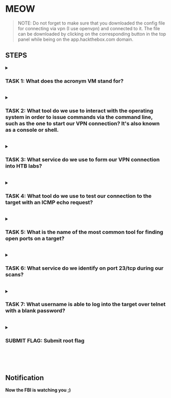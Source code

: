 # MEOW

> NOTE: Do not forget to make sure that you downloaded the config file for connecting via vpn (I use openvpn) and connected to it. The file can be downloaded by clicking on the corresponding button in the top panel while being on the app.hackthebox.com domain.

## STEPS

<details> 
    <summary>
        <h3>TASK 1: What does the acronym VM stand for?</h3>
    </summary>
    <h4>Virtual Machine</h4>
</details>
<br>
 
<details> 
    <summary>
        <h3>TASK 2: What tool do we use to interact with the operating system in order to issue commands via the command line, such as the one to start our VPN connection? It's also known as a console or shell.</h3>
    </summary>
    <h4>terminal</h4>
</details>
<br>
 
<details> 
    <summary>
        <h3>TASK 3: What service do we use to form our VPN connection into HTB labs?</h3>
    </summary>
    <h4>openvpn</h4>
</details>
<br>
 
<details> 
    <summary>
        <h3>TASK 4: What tool do we use to test our connection to the target with an ICMP echo request?</h3>
    </summary>
    <h4>ping</h4>
</details>
<br>

<details> 
    <summary>
        <h3>TASK 5: What is the name of the most common tool for finding open ports on a target?</h3>
    </summary>
    <h4>nmap</h4>
</details>
<br>

<details> 
    <summary>
        <h3>TASK 6: What service do we identify on port 23/tcp during our scans?</h3>
    </summary>
    <h4>telnet</h4>
</details>
<br>

    
<details> 
    <summary>
        <h3>TASK 7: What username is able to log into the target over telnet with a blank password?</h3>
    </summary>
    <h4>root<h4>
</details>
<br>
 
<details> 
    <summary>
        <h3>SUBMIT FLAG: Submit root flag</h3>
    </summary>
    <h4>To receive the flag you need to connect via telnet to the IP address that you receive when you spawn the machine.<h4>
</details>

<br><br>
## Notification
**Now the FBI is watching you ;)**
